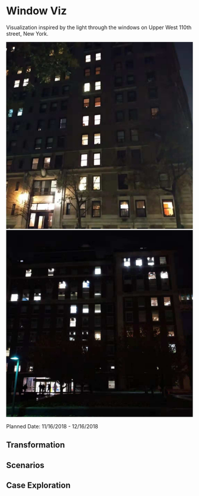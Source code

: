 # Window Viz
Visualization inspired by the light through the windows on Upper West
110th street, New York.

![Windows](raw-windows-1.jpg)
![Windows](raw-windows-2.jpg)

Planned Date: 11/16/2018 - 12/16/2018

## Transformation

## Scenarios

## Case Exploration